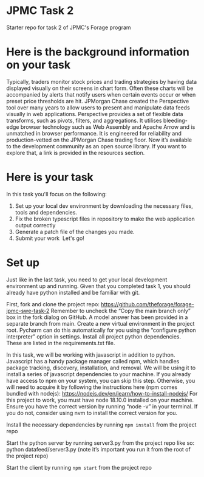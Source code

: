 # JPMC Task 2
Starter repo for task 2 of JPMC's Forage program


# Here is the background information on your task

Typically, traders monitor stock prices and trading strategies by having data displayed visually on their screens in chart form. Often these charts will be accompanied by alerts that notify users when certain events occur or when preset price thresholds are hit.
JPMorgan Chase created the Perspective tool over many years to allow users to present and manipulate data feeds visually in web applications.
Perspective provides a set of flexible data transforms, such as pivots, filters, and aggregations. It utilises bleeding-edge browser technology such as Web Assembly and Apache Arrow and is unmatched in browser performance. It is engineered for reliability and production-vetted on the JPMorgan Chase trading floor. Now it’s available to the development community as an open source library. If you want to explore that, a link is provided in the resources section.


# Here is your task

In this task you'll focus on the following: 
1. Set up your local dev environment by downloading the necessary files, tools and dependencies.
2. Fix the broken typescript files in repository to make the web application output correctly
3. Generate a patch file of the changes you made.
4. Submit your work
 Let's go!

# Set up

Just like in the last task, you need to get your local development environment up and running. Given that you completed task 1, you should already have python installed and be familiar with git.

First, fork and clone the project repo: https://github.com/theforage/forage-jpmc-swe-task-2
Remember to uncheck the “Copy the main branch only” box in the fork dialog on GitHub. A model answer has been provided in a separate branch from main.
Create a new virtual environment in the project root. Pycharm can do this automatically for you using the “configure python interpreter” option in settings.
Install all project python  dependencies. These are listed in the requirements.txt file.
 
In this task, we will be working with javascript in addition to python. Javascript has a handy package manager called npm, which handles package tracking, discovery, installation, and removal. We will be using it to install a series of javascript dependencies to your machine. If you already have access to npm on your system, you can skip this step. Otherwise, you will need to acquire it by following the instructions here (npm comes bundled with nodejs): https://nodejs.dev/en/learn/how-to-install-nodejs/
For this project to work, you must have node 18.10.0 installed on your machine. Ensure you have the correct version by running “node -v” in your terminal. If you do not, consider using nvm to install the correct version for you.
 
Install the necessary dependencies by running `npm install` from the project repo
 
Start the python server by running server3.py from the project repo like so: python datafeed/server3.py (note it’s important you run it from the root of the project repo)
 
Start the client by running `npm start` from the project repo
 
